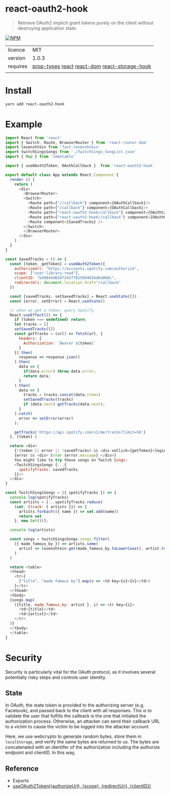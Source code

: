 # react-oauth2-hook

> Retrieve OAuth2 implicit grant tokens purely on the client without destroying application state.

[![NPM](https://img.shields.io/npm/v/react-oauth2-hook.svg)](https://www.npmjs.com/package/react-oauth2-hook)

| | |
|----|----|
| licence | MIT |
| version | 1.0.3 |
| requires | [prop-types](//npmjs.com/package/prop-types) [react](//npmjs.com/package/react) [react-dom](//npmjs.com/package/react-dom) [react-storage-hook](//npmjs.com/package/react-storage-hook) |
| | |

# Install
```bash
yarn add react-oauth2-hook
```
# Example
```javascript
import React from 'react'
import { Switch, Route, BrowserRouter } from 'react-router-dom'
import levenshtein from 'fast-levenshtein'
import twitchSingsSongs from './TwitchSings_SongList.json'
import { Map } from 'immutable'

import { useOAuth2Token, OAuthCallback }  from 'react-oauth2-hook'

export default class App extends React.Component {
  render () {
    return (
      <div>
        <BrowserRouter>
        <Switch>
          <Route path={"//callback"} component={OAuthCallback}/>
          <Route path={"/callback"} component={OAuthCallback}/>
          <Route path={"react-oauth2-hook/callback"} component={OAuthCallback}/>
          <Route path={"react-oauth2-hook//callback"} component={OAuthCallback}/>
          <Route component={SavedTracks} />
        </Switch>
        </BrowserRouter>
      </div>
    )
  }
}

const SavedTracks = () => {
  const [token, getToken] = useOAuth2Token({
    authorizeUrl: "https://accounts.spotify.com/authorize",
    scope: ["user-library-read"],
    clientID: "bd9844d654f242f782509461bdba068c",
    redirectUri: document.location.href+"/callback"
  })

  const [savedTracks, setSavedTracks] = React.useState([])
  const [error, setError] = React.useState()

  // when we get a token, query Spotify
  React.useEffect(() => {
    if (token === undefined) return;
    let tracks = []
    setSavedTracks([])
    const getTracks = (url) => fetch(url, {
      headers: {
        Authorization: `Bearer ${token}`
      }
    }).then(
      response => response.json()
    ).then(
      data => {
        if(data.error) throw data.error;
        return data;
      }
    ).then(
      data => {
        tracks = tracks.concat(data.items)
        setSavedTracks(tracks)
        if (data.next) getTracks(data.next);
      }
    ).catch(
      error => setError(error)
    );

    getTracks('https://api.spotify.com/v1/me/tracks?limit=50')
  }, [token] )

  return <div>
    {!(token || error || !savedTracks) && <div onClick={getToken}>login with Spotify</div>}
    {error && <div> Error {error.message} </div>}
    You might like to try these songs on Twitch Sings:
    <TwitchSingsSongs {...{
      spotifyTracks: savedTracks
    }}/>
  </div>
}

const TwitchSingsSongs = ({ spotifyTracks }) => {
  console.log(spotifyTracks)
  const artists = [...spotifyTracks.reduce(
    (set, {track: { artists }}) => {
      artists.forEach(({ name }) => set.add(name))
      return set
    }, new Set())];

  console.log(artists)

  const songs = twitchSingsSongs.songs.filter(
    ({ made_famous_by }) => artists.some(
      artist => levenshtein.get(made_famous_by.toLowerCase(), artist.toLowerCase()) < 4
    )
  )

  return <table>
  <thead>
    <tr>{
      ["title", "made famous by"].map(v => <td key={v}>{v}</td>)
    }</tr>
  </thead>
  <tbody>
  {songs.map(
    ({title, made_famous_by: artist }, i) => <tr key={i}>
      <td>{title}</td>
      <td>{artist}</td>
    </tr>
  )}
  </tbody>
  </table>
}
```

# Security
Security is particularly vital for the OAuth protocol, as it involves several potentially risky steps and controls user identity.

## State
In OAuth, the state token is provided to the authorizing server (e.g. Facebook), and passed back to the client with all responses.
This is to validate the user that fulfills the callback is the one that initiated the authorization process. Otherwise, an attacker
can send their callback URL to a victim to cause the victim to be logged into the attacker account.

Here, we use webcrypto to generate random bytes, store them in `localStorage`, and verify the same bytes are returned to us.
The bytes are concatenated with an identifer of the authorization including the authorize endpoint and clientID. In this way,



## Reference
- Exports
 - [useOAuth2Token({authorizeUrl}, {scope}, {redirectUri}, {clientID})](#useOAuth2Token)


